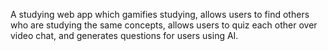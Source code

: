 A studying web app which gamifies studying, allows users to find others who are studying the same concepts, allows users to quiz each other over video chat, and generates questions for users using AI.
